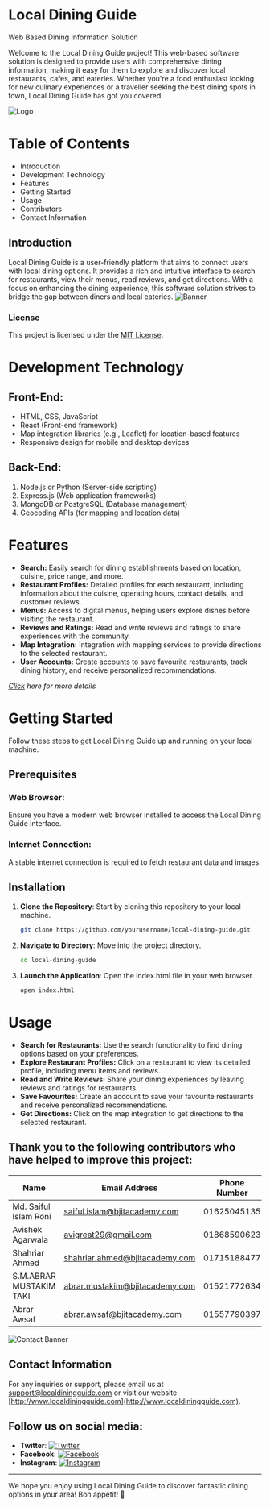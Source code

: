 # Local Dining Guide

Web Based Dining Information Solution

Welcome to the Local Dining Guide project! This web-based software solution is designed to provide users with comprehensive dining information, making it easy for them to explore and discover local restaurants, cafes, and eateries. Whether you're a food enthusiast looking for new culinary experiences or a traveller seeking the best dining spots in town, Local Dining Guide has got you covered.

![Logo](https://i.postimg.cc/gjZNQfvY/logo.png)

# Table of Contents
- Introduction
- Development Technology
- Features
- Getting Started
- Usage
- Contributors
- Contact Information

## Introduction
Local Dining Guide is a user-friendly platform that aims to connect users with local dining options. It provides a rich and intuitive interface to search for restaurants, view their menus, read reviews, and get directions. With a focus on enhancing the dining experience, this software solution strives to bridge the gap between diners and local eateries.
![Banner](https://i.postimg.cc/TYnt9vd0/banner.jpg)

### License
This project is licensed under the [MIT License](https://opensource.org/licenses/MIT).

# Development Technology

## Front-End:
- HTML, CSS, JavaScript
- React (Front-end framework)
- Map integration libraries (e.g., Leaflet) for location-based features
- Responsive design for mobile and desktop devices

## Back-End:
1. Node.js or Python (Server-side scripting)
2. Express.js (Web application frameworks)
3. MongoDB or PostgreSQL (Database management)
4. Geocoding APIs (for mapping and location data)

# Features
- **Search:** Easily search for dining establishments based on location, cuisine, price range, and more.
- **Restaurant Profiles:** Detailed profiles for each restaurant, including information about the cuisine, operating hours, contact details, and customer reviews.
- **Menus:** Access to digital menus, helping users explore dishes before visiting the restaurant.
- **Reviews and Ratings:** Read and write reviews and ratings to share experiences with the community.
- **Map Integration:** Integration with mapping services to provide directions to the selected restaurant.
- **User Accounts:** Create accounts to save favourite restaurants, track dining history, and receive personalized recommendations.

*[Click](https://www.bjitacademy.com) here for more details*

# Getting Started
Follow these steps to get Local Dining Guide up and running on your local machine.

## Prerequisites
### Web Browser:
Ensure you have a modern web browser installed to access the Local Dining Guide interface.
### Internet Connection:
A stable internet connection is required to fetch restaurant data and images.

## Installation
1. **Clone the Repository**: Start by cloning this repository to your local machine.
    ```bash
    git clone https://github.com/yourusername/local-dining-guide.git
    ```

2. **Navigate to Directory**: Move into the project directory.
    ```bash
    cd local-dining-guide
    ```

3. **Launch the Application**: Open the index.html file in your web browser.
    ```bash
    open index.html
    ```


# Usage

- **Search for Restaurants:** Use the search functionality to find dining options based on your preferences.
- **Explore Restaurant Profiles:** Click on a restaurant to view its detailed profile, including menu items and reviews.
- **Read and Write Reviews:** Share your dining experiences by leaving reviews and ratings for restaurants.
- **Save Favourites:** Create an account to save your favourite restaurants and receive personalized recommendations.
- **Get Directions:** Click on the map integration to get directions to the selected restaurant.

## Thank you to the following contributors who have helped to improve this project:

| Name           | Email Address      | Phone Number    |
|----------------|--------------------|-----------------|
| Md. Saiful Islam Roni  | saiful.islam@bjitacademy.com    | 01625045135  |
| Avishek  Agarwala  |  avigreat29@gmail.com    | 01868590623  |
| Shahriar Ahmed | shahriar.ahmed@bjitacademy.com    | 01715188477 |
| S.M.ABRAR MUSTAKIM TAKI  | abrar.mustakim@bjitacademy.com    | 01521772634  |
| Abrar Awsaf | abrar.awsaf@bjitacademy.com    | 01557790397  |

![Contact Banner](https://i.postimg.cc/8cspCKXf/contact-Baner.webp)

## Contact Information

For any inquiries or support, please email us at [support@localdiningguide.com](mailto:support@localdiningguide.com) or visit our website [http://www.localdiningguide.com](http://www.localdiningguide.com).

## Follow us on social media:

- **Twitter**: [![Twitter](https://img.icons8.com/ios/50/000000/twitter.png)](https://twitter.com/localdiningguide)
- **Facebook**: [![Facebook](https://img.icons8.com/ios/50/000000/facebook.png)](https://facebook.com/LocalDiningGuide)
- **Instagram**: [![Instagram](https://img.icons8.com/ios/50/000000/instagram.png)](https://instagram.com/localdiningguide)

---

We hope you enjoy using Local Dining Guide to discover fantastic dining options in your area! Bon appétit! 🍴
